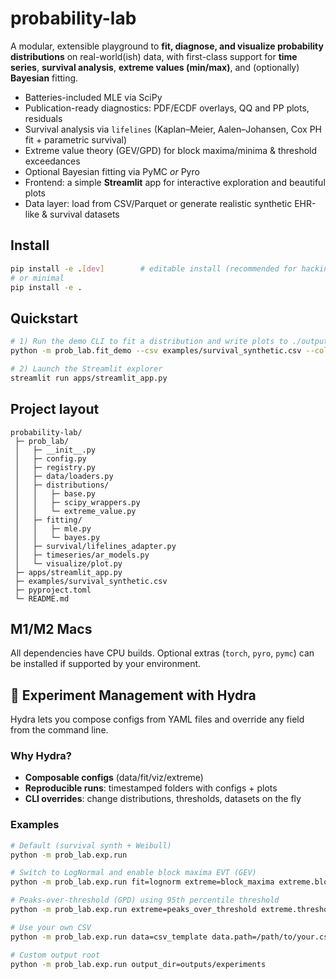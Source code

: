 
# probability-lab

A modular, extensible playground to **fit, diagnose, and visualize probability distributions** on real-world(ish) data,
with first-class support for **time series**, **survival analysis**, **extreme values (min/max)**, and (optionally) **Bayesian** fitting.

- Batteries-included MLE via SciPy
- Publication-ready diagnostics: PDF/ECDF overlays, QQ and PP plots, residuals
- Survival analysis via `lifelines` (Kaplan–Meier, Aalen–Johansen, Cox PH fit + parametric survival)
- Extreme value theory (GEV/GPD) for block maxima/minima & threshold exceedances
- Optional Bayesian fitting via PyMC *or* Pyro
- Frontend: a simple **Streamlit** app for interactive exploration and beautiful plots
- Data layer: load from CSV/Parquet or generate realistic synthetic EHR-like & survival datasets

## Install

```bash
pip install -e .[dev]        # editable install (recommended for hacking)
# or minimal
pip install -e .
```

## Quickstart

```bash
# 1) Run the demo CLI to fit a distribution and write plots to ./outputs
python -m prob_lab.fit_demo --csv examples/survival_synthetic.csv --column time --dist weibull_min

# 2) Launch the Streamlit explorer
streamlit run apps/streamlit_app.py
```

## Project layout

```
probability-lab/
 ├─ prob_lab/
 │   ├─ __init__.py
 │   ├─ config.py
 │   ├─ registry.py
 │   ├─ data/loaders.py
 │   ├─ distributions/
 │   │   ├─ base.py
 │   │   ├─ scipy_wrappers.py
 │   │   └─ extreme_value.py
 │   ├─ fitting/
 │   │   ├─ mle.py
 │   │   └─ bayes.py
 │   ├─ survival/lifelines_adapter.py
 │   ├─ timeseries/ar_models.py
 │   └─ visualize/plot.py
 ├─ apps/streamlit_app.py
 ├─ examples/survival_synthetic.csv
 ├─ pyproject.toml
 └─ README.md
```

## M1/M2 Macs
All dependencies have CPU builds. Optional extras (`torch`, `pyro`, `pymc`) can be installed if supported by your environment.


## 🔧 Experiment Management with Hydra

Hydra lets you compose configs from YAML files and override any field from the command line.

### Why Hydra?
- **Composable configs** (data/fit/viz/extreme)
- **Reproducible runs**: timestamped folders with configs + plots
- **CLI overrides**: change distributions, thresholds, datasets on the fly

### Examples
```bash
# Default (survival synth + Weibull)
python -m prob_lab.exp.run

# Switch to LogNormal and enable block maxima EVT (GEV)
python -m prob_lab.exp.run fit=lognorm extreme=block_maxima extreme.block_size=20

# Peaks-over-threshold (GPD) using 95th percentile threshold
python -m prob_lab.exp.run extreme=peaks_over_threshold extreme.threshold=0.95

# Use your own CSV
python -m prob_lab.exp.run data=csv_template data.path=/path/to/your.csv data.column=value

# Custom output root
python -m prob_lab.exp.run output_dir=outputs/experiments
```

